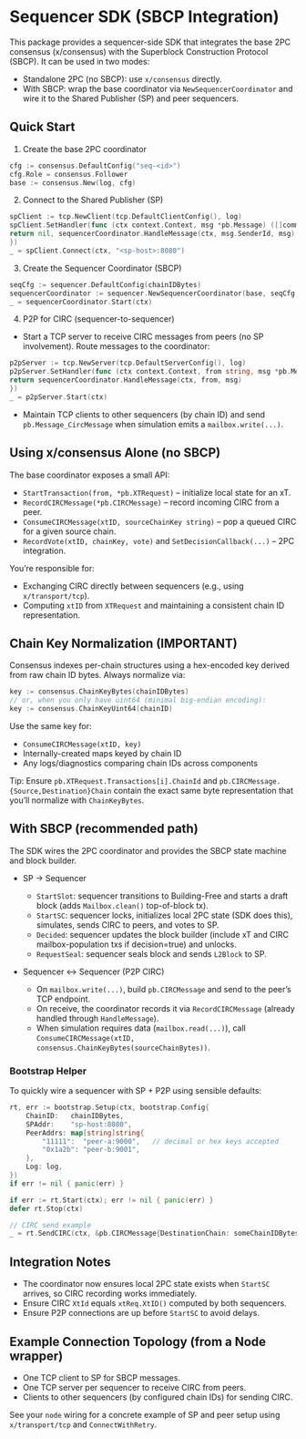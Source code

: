 # Sequencer SDK (SBCP Integration)

This package provides a sequencer-side SDK that integrates the base 2PC consensus (x/consensus) with the Superblock
Construction Protocol (SBCP). It can be used in two modes:

- Standalone 2PC (no SBCP): use `x/consensus` directly.
- With SBCP: wrap the base coordinator via `NewSequencerCoordinator` and wire it to the Shared Publisher (SP) and peer
  sequencers.

## Quick Start

1) Create the base 2PC coordinator

```go
cfg := consensus.DefaultConfig("seq-<id>")
cfg.Role = consensus.Follower
base := consensus.New(log, cfg)

```

2) Connect to the Shared Publisher (SP)

```go
spClient := tcp.NewClient(tcp.DefaultClientConfig(), log)
spClient.SetHandler(func (ctx context.Context, msg *pb.Message) ([]common.Hash, error) {
return nil, sequencerCoordinator.HandleMessage(ctx, msg.SenderId, msg)
})
_ = spClient.Connect(ctx, "<sp-host>:8080")
```

3) Create the Sequencer Coordinator (SBCP)

```go
seqCfg := sequencer.DefaultConfig(chainIDBytes)
sequencerCoordinator := sequencer.NewSequencerCoordinator(base, seqCfg, spClient, log)
_ = sequencerCoordinator.Start(ctx)
```

4) P2P for CIRC (sequencer-to-sequencer)

- Start a TCP server to receive CIRC messages from peers (no SP involvement). Route messages to the coordinator:

```go
p2pServer := tcp.NewServer(tcp.DefaultServerConfig(), log)
p2pServer.SetHandler(func (ctx context.Context, from string, msg *pb.Message) error {
return sequencerCoordinator.HandleMessage(ctx, from, msg)
})
_ = p2pServer.Start(ctx)
```

- Maintain TCP clients to other sequencers (by chain ID) and send `pb.Message_CircMessage` when simulation emits a
  `mailbox.write(...)`.

## Using x/consensus Alone (no SBCP)

The base coordinator exposes a small API:

- `StartTransaction(from, *pb.XTRequest)` – initialize local state for an xT.
- `RecordCIRCMessage(*pb.CIRCMessage)` – record incoming CIRC from a peer.
- `ConsumeCIRCMessage(xtID, sourceChainKey string)` – pop a queued CIRC for a given source chain.
- `RecordVote(xtID, chainKey, vote)` and `SetDecisionCallback(...)` – 2PC integration.

You’re responsible for:

- Exchanging CIRC directly between sequencers (e.g., using `x/transport/tcp`).
- Computing `xtID` from `XTRequest` and maintaining a consistent chain ID representation.

## Chain Key Normalization (IMPORTANT)

Consensus indexes per-chain structures using a hex-encoded key derived from raw chain ID bytes. Always normalize via:

```go
key := consensus.ChainKeyBytes(chainIDBytes)
// or, when you only have uint64 (minimal big-endian encoding):
key := consensus.ChainKeyUint64(chainID)
```

Use the same key for:

- `ConsumeCIRCMessage(xtID, key)`
- Internally-created maps keyed by chain ID
- Any logs/diagnostics comparing chain IDs across components

Tip: Ensure `pb.XTRequest.Transactions[i].ChainId` and `pb.CIRCMessage.{Source,Destination}Chain` contain the exact same
byte representation that you’ll normalize with `ChainKeyBytes`.

## With SBCP (recommended path)

The SDK wires the 2PC coordinator and provides the SBCP state machine and block builder.

- SP → Sequencer
    - `StartSlot`: sequencer transitions to Building-Free and starts a draft block (adds `Mailbox.clean()` top-of-block
      tx).
    - `StartSC`: sequencer locks, initializes local 2PC state (SDK does this), simulates, sends CIRC to peers, and votes
      to SP.
    - `Decided`: sequencer updates the block builder (include xT and CIRC mailbox-population txs if decision=true) and
      unlocks.
    - `RequestSeal`: sequencer seals block and sends `L2Block` to SP.

- Sequencer ↔ Sequencer (P2P CIRC)
    - On `mailbox.write(...)`, build `pb.CIRCMessage` and send to the peer’s TCP endpoint.
    - On receive, the coordinator records it via `RecordCIRCMessage` (already handled through `HandleMessage`).
    - When simulation requires data (`mailbox.read(...)`), call
      `ConsumeCIRCMessage(xtID, consensus.ChainKeyBytes(sourceChainBytes))`.

### Bootstrap Helper

To quickly wire a sequencer with SP + P2P using sensible defaults:

```go
rt, err := bootstrap.Setup(ctx, bootstrap.Config{
    ChainID:   chainIDBytes,
    SPAddr:    "sp-host:8080",
    PeerAddrs: map[string]string{
        "11111":  "peer-a:9000",   // decimal or hex keys accepted
        "0x1a2b": "peer-b:9001",
    },
    Log: log,
})
if err != nil { panic(err) }

if err := rt.Start(ctx); err != nil { panic(err) }
defer rt.Stop(ctx)

// CIRC send example
_ = rt.SendCIRC(ctx, &pb.CIRCMessage{DestinationChain: someChainIDBytes /* ... */})
```

## Integration Notes

- The coordinator now ensures local 2PC state exists when `StartSC` arrives, so CIRC recording works immediately.
- Ensure CIRC `XtId` equals `xtReq.XtID()` computed by both sequencers.
- Ensure P2P connections are up before `StartSC` to avoid delays.

## Example Connection Topology (from a Node wrapper)

- One TCP client to SP for SBCP messages.
- One TCP server per sequencer to receive CIRC from peers.
- Clients to other sequencers (by configured chain IDs) for sending CIRC.

See your `node` wiring for a concrete example of SP and peer setup using `x/transport/tcp` and `ConnectWithRetry`.
